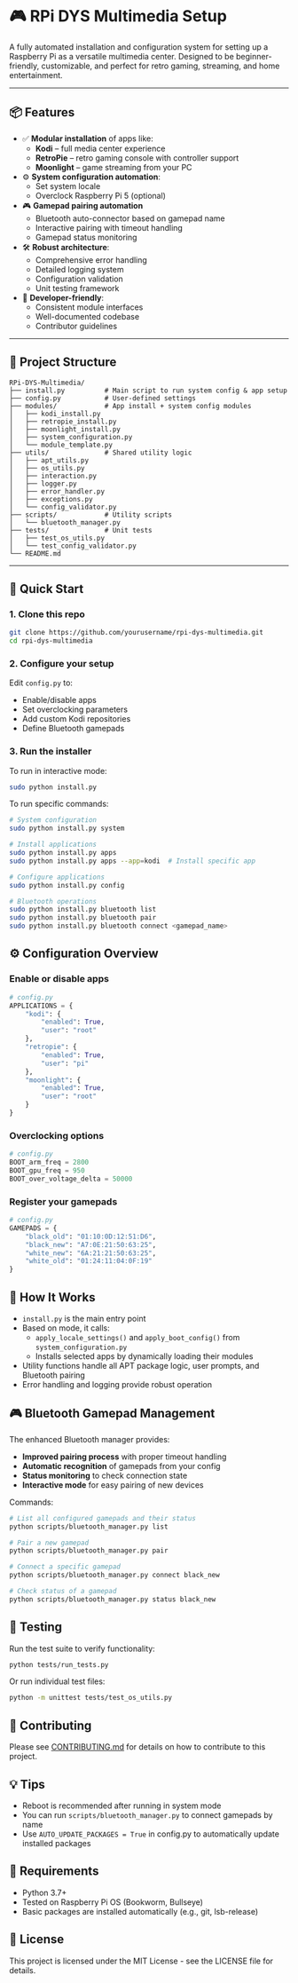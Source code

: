 # 🎮 RPi DYS Multimedia Setup

A fully automated installation and configuration system for setting up a Raspberry Pi as a versatile multimedia center. Designed to be beginner-friendly, customizable, and perfect for retro gaming, streaming, and home entertainment.

---

## 📦 Features

- ✅ **Modular installation** of apps like:
  - **Kodi** – full media center experience
  - **RetroPie** – retro gaming console with controller support
  - **Moonlight** – game streaming from your PC
- ⚙️ **System configuration automation**:
  - Set system locale
  - Overclock Raspberry Pi 5 (optional)
- 🎮 **Gamepad pairing automation**
  - Bluetooth auto-connector based on gamepad name
  - Interactive pairing with timeout handling
  - Gamepad status monitoring
- 🛠️ **Robust architecture**:
  - Comprehensive error handling
  - Detailed logging system
  - Configuration validation
  - Unit testing framework
- 🧩 **Developer-friendly**:
  - Consistent module interfaces
  - Well-documented codebase
  - Contributor guidelines

---

## 📁 Project Structure

```
RPi-DYS-Multimedia/
├── install.py          # Main script to run system config & app setup
├── config.py           # User-defined settings
├── modules/            # App install + system config modules
│   ├── kodi_install.py
│   ├── retropie_install.py
│   ├── moonlight_install.py
│   ├── system_configuration.py
│   └── module_template.py
├── utils/              # Shared utility logic
│   ├── apt_utils.py
│   ├── os_utils.py
│   ├── interaction.py
│   ├── logger.py
│   ├── error_handler.py
│   ├── exceptions.py
│   └── config_validator.py
├── scripts/            # Utility scripts
│   └── bluetooth_manager.py
├── tests/              # Unit tests
│   ├── test_os_utils.py
│   └── test_config_validator.py
└── README.md
```

---

## 🚀 Quick Start

### 1. Clone this repo

```bash
git clone https://github.com/yourusername/rpi-dys-multimedia.git
cd rpi-dys-multimedia
```

### 2. Configure your setup

Edit `config.py` to:
- Enable/disable apps
- Set overclocking parameters
- Add custom Kodi repositories
- Define Bluetooth gamepads

### 3. Run the installer

To run in interactive mode:
```bash
sudo python install.py
```

To run specific commands:
```bash
# System configuration
sudo python install.py system

# Install applications
sudo python install.py apps
sudo python install.py apps --app=kodi  # Install specific app

# Configure applications
sudo python install.py config

# Bluetooth operations
sudo python install.py bluetooth list
sudo python install.py bluetooth pair
sudo python install.py bluetooth connect <gamepad_name>
```

## ⚙️ Configuration Overview

### Enable or disable apps
```python
# config.py
APPLICATIONS = {
    "kodi": {
        "enabled": True,
        "user": "root" 
    },
    "retropie": {
        "enabled": True,
        "user": "pi"
    },
    "moonlight": {
        "enabled": True,
        "user": "root"
    }
}
```

### Overclocking options
```python
# config.py
BOOT_arm_freq = 2800
BOOT_gpu_freq = 950
BOOT_over_voltage_delta = 50000
```

### Register your gamepads
```python
# config.py
GAMEPADS = {
    "black_old": "01:10:0D:12:51:D6",
    "black_new": "A7:0E:21:50:63:25",
    "white_new": "6A:21:21:50:63:25",
    "white_old": "01:24:11:04:0F:19"
}
```

## 🧠 How It Works

- `install.py` is the main entry point
- Based on mode, it calls:
  - `apply_locale_settings()` and `apply_boot_config()` from `system_configuration.py`
  - Installs selected apps by dynamically loading their modules
- Utility functions handle all APT package logic, user prompts, and Bluetooth pairing
- Error handling and logging provide robust operation

## 🎮 Bluetooth Gamepad Management

The enhanced Bluetooth manager provides:

- **Improved pairing process** with proper timeout handling
- **Automatic recognition** of gamepads from your config
- **Status monitoring** to check connection state
- **Interactive mode** for easy pairing of new devices

Commands:
```bash
# List all configured gamepads and their status
python scripts/bluetooth_manager.py list

# Pair a new gamepad
python scripts/bluetooth_manager.py pair

# Connect a specific gamepad
python scripts/bluetooth_manager.py connect black_new

# Check status of a gamepad
python scripts/bluetooth_manager.py status black_new
```

## 🧪 Testing

Run the test suite to verify functionality:

```bash
python tests/run_tests.py
```

Or run individual test files:

```bash
python -m unittest tests/test_os_utils.py
```

## 🤝 Contributing

Please see [CONTRIBUTING.md](CONTRIBUTING.md) for details on how to contribute to this project.

## 💡 Tips

- Reboot is recommended after running in system mode
- You can run `scripts/bluetooth_manager.py` to connect gamepads by name
- Use `AUTO_UPDATE_PACKAGES = True` in config.py to automatically update installed packages

## 🐍 Requirements

- Python 3.7+
- Tested on Raspberry Pi OS (Bookworm, Bullseye)
- Basic packages are installed automatically (e.g., git, lsb-release)

## 📄 License

This project is licensed under the MIT License - see the LICENSE file for details.
